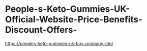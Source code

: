 # People-s-Keto-Gummies-UK-Official-Website-Price-Benefits-Discount-Offers-
https://peoples-keto-gummies-uk-buy.company.site/
